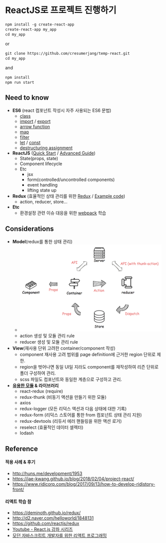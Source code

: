 # ReactJS로 프로젝트 진행하기
```
npm install -g create-react-app
create-react-app my_app
cd my_app
```
or
```
git clone https://github.com/cresumerjang/temp-react.git
cd my_app
```
and
```
npm install
npm run start
```
## Need to know
- __ES6__ (react 컴포넌트 작성시 자주 사용되는 ES6 문법)
    - [class](https://developer.mozilla.org/ko/docs/Web/JavaScript/Reference/Statements/class)
    - [import](https://developer.mozilla.org/ko/docs/Web/JavaScript/Reference/Statements/import) / [export](https://developer.mozilla.org/ko/docs/Web/JavaScript/Reference/Statements/export)
    - [arrow function](https://developer.mozilla.org/ko/docs/Web/JavaScript/Reference/Functions/%EC%95%A0%EB%A1%9C%EC%9A%B0_%ED%8E%91%EC%85%98)
    - [map](https://developer.mozilla.org/ko/docs/Web/JavaScript/Reference/Global_Objects/Array/map)
    - [filter](https://developer.mozilla.org/ko/docs/Web/JavaScript/Reference/Global_Objects/Array/filter)
    - [let](https://developer.mozilla.org/ko/docs/Web/JavaScript/Reference/Statements/let) / [const](https://developer.mozilla.org/ko/docs/Web/JavaScript/Reference/Statements/const)
    - [destructuring assignment](https://developer.mozilla.org/ko/docs/Web/JavaScript/Reference/Operators/Destructuring_assignment)
- __ReactJS__ ([Quick Start](https://reactjs.org/docs/hello-world.html) / [Advanced Guide](https://reactjs.org/docs/jsx-in-depth.html))
    - State(props, state)
    - Component lifecycle
    - Etc
        - jsx
        - form(controlled/uncontrolled components)
        - event handling
        - lifting state up
- __Redux__ (효율적인 상태 관리를 위한 [Redux](https://deminoth.github.io/redux/) / [Example code](https://deminoth.github.io/redux/introduction/Examples.html))
    - action, reducer, store...
- __Etc__
    - 환경설정 관련 이슈 대응을 위한 [webpack](https://webpack.js.org/) 학습


## Considerations
- __Model__(redux를 통한 상태 관리)
    - ![](./markdown_public/images/cycle.png)
    - action 생성 및 모듈 관리 rule
    - reducer 생성 및 모듈 관리 rule
- __View__(재사용 단위 고려한 container/component 작성)
    - component 재사용 고려 범위를 page definition에 근거한 region 단위로 제한.
    - region을 벗어나면 동일 UI일 지라도 component를 재작성하여 리즌 단위로 폴더 구성하여 관리.
    - scss 파일도 컴포넌트와 동일한 계층으로 구성하고 관리.
- __[유용한 모듈](https://deminoth.github.io/redux/introduction/Ecosystem.html) & 라이브러리__
    - react-redux (require)
    - redux-thunk (비동기 액션을 만들기 위한 모듈)
    - axios
    - redux-logger (모든 리덕스 액션과 다음 상태에 대한 기록)
    - redux-form (리덕스 스토어를 통한 from 컴포넌트 상태 관리 지원)
    - redux-devtools (리듀서 에러 핸들링을 위한 액션 로거)
    - reselect (효율적인 데이터 셀렉터)
    - lodash

## Reference
#### 적용 사례 & 후기
- http://huns.me/development/1953
- https://jae-kwang.github.io/blog/2018/02/04/project-react/
- https://www.ridicorp.com/blog/2017/09/13/how-to-develop-ridistory-front/

#### 리액트 학습 참
- https://deminoth.github.io/redux/
- http://d2.naver.com/helloworld/1848131
- https://github.com/reactjs/redux
- [Youtube - React.js 강좌 시리즈](https://www.youtube.com/playlist?list=PL9FpF_z-xR_GMujql3S_XGV2SpdfDBkeC)
- [모던 자바스크립트 개발자를 위한 리액트 프로그래밍](https://www.youtube.com/playlist?list=PLBXuLgInP-5lJA_ZDXp8rlDwH2ZMNX-qG)
